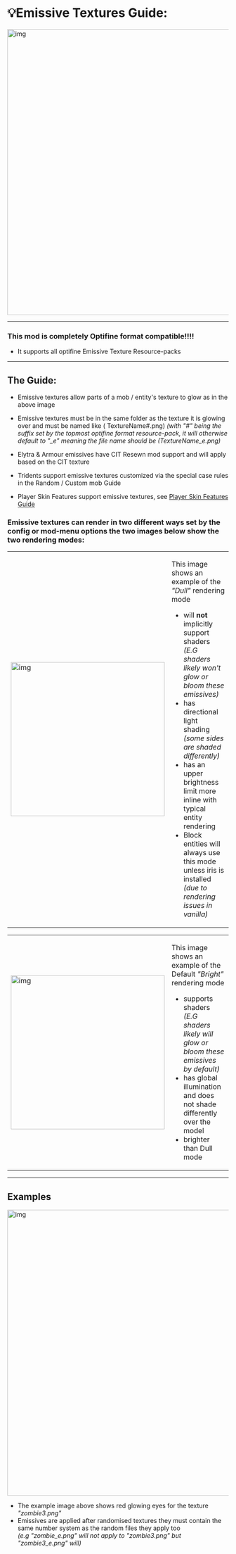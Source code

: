 # 💡Emissive Textures Guide:
<img src="emissives.png" alt="img" width="650"/>

---
### This mod is completely Optifine format compatible!!!!

- It supports all optifine Emissive Texture Resource-packs

---
## The Guide:

- Emissive textures allow parts of a mob / entity's texture to glow as in the above image

- Emissive textures must be in the same folder as the texture it is glowing over and must be named like (
  TextureName#.png)
  *(with "#" being the suffix set by the topmost optifine format resource-pack, it will otherwise default to "_e"
  meaning the file name should be (TextureName_e.png)*

- Elytra & Armour emissives have CIT Resewn mod support and will apply based on the CIT texture
- Tridents support emissive textures customized via the special case rules in the Random / Custom mob Guide

- Player Skin Features support emissive textures, see [Player Skin Features Guide](SKINS.md)

### Emissive textures can render in two different ways set by the config or mod-menu options the two images below show the two rendering modes:

<table>
<tr>
<td>
<img src="emissiveDull.png" alt="img" width="350"/>
</td>
<td>

This image shows an example of the *"Dull"* rendering mode

- will **not** implicitly support shaders *(E.G shaders likely won't glow or bloom these emissives)*
- has directional light shading *(some sides are shaded differently)*
- has an upper brightness limit more inline with typical entity rendering
- Block entities will always use this mode unless iris is installed *(due to rendering issues in vanilla)*

</td>
</tr>
</table>
<table>
<tr>
<td>
<img src="emissiveBright.png" alt="img" width="350"/>
</td>
<td>

This image shows an example of the Default *"Bright"* rendering mode

- supports shaders *(E.G shaders likely will glow or bloom these emissives by default)*
- has global illumination and does not shade differently over the model
- brighter than Dull mode

</td>
</tr>
</table>



---

## Examples

<img src="format_example.png" alt="img" width="650"/>

- The example image above shows red glowing eyes for the texture *"zombie3.png"*
- Emissives are applied after randomised textures they must contain the same number system as the random files they
  apply too  
  *(e.g "zombie_e.png" will not apply to "zombie3.png" but "zombie3_e.png" will)*
